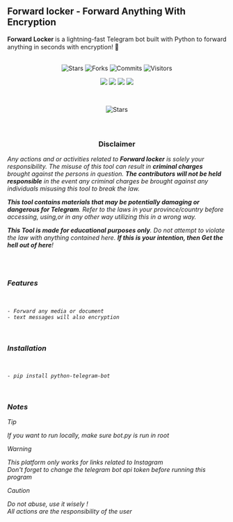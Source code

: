 ## Forward locker - Forward Anything With Encryption

<div style="text-align:justify; line-height:1.3;"><b>Forward Locker </b> is a lightning-fast Telegram bot built with Python to forward anything in seconds with encryption! 🚀</div>

<br>

<p align="center" style="max-height: 100%;">
    <img src="https://img.shields.io/github/stars/Dapunta/TeraDL?style=for-the-badge&color=ff0000" alt="Stars" style="max-height: 100%;">
    <img src="https://img.shields.io/github/forks/Dapunta/TeraDL?style=for-the-badge&color=9f9f00" alt="Forks" style="max-height: 100%;">
    <img src="https://img.shields.io/github/commit-activity/t/Dapunta/TeraDL?style=for-the-badge&color=008800" alt="Commits" style="max-height: 100%;">
    <img src="https://api.visitorbadge.io/api/visitors?path=https%3A%2F%2Fgithub.com%2FDapunta%2FTeraDL&label=visitors&countColor=%230055ff" alt="Visitors" style="max-height: 100%;">
    
</p>

<p align="center">
  <img src="https://img.shields.io/badge/Author-im--aswajith-blue?style=flat-square">
  <img src="https://img.shields.io/badge/Open%20Source-Yes-darkgreen?style=flat-square">
  <img src="https://img.shields.io/badge/Maintained%3F-Yes-lightblue?style=flat-square">
  <img src="https://img.shields.io/badge/Written%20In-Python-darkcyan?style=flat-square">
  </p>

<br>

<p align="center">
<img src="https://www.buymeacoffee.com/assets/img/custom_images/yellow_img.png" alt="Stars" style="max-height: 100%;">
</p>

<br>

##

<h3><p align="center">Disclaimer</p></h3>

<i>Any actions and or activities related to <b>Forward locker</b> is solely your responsibility. The misuse of this tool can result in <b>criminal charges</b> brought against the persons in question. <b>The contributors will not be held responsible</b> in the event any criminal charges be brought against any individuals misusing this tool to break the law.

<b>This tool contains materials that may be potentially damaging or dangerous for Telegram</b>. Refer to the laws in your province/country before accessing, using,or in any other way utilizing this in a wrong way.

<b>This Tool is made for educational purposes only</b>. Do not attempt to violate the law with anything contained here. <b>If this is your intention, then Get the hell out of here</b>!


##

<br>

### Features
<br>

    - Forward any media or document
    - text messages will also encryption
<br>

### Installation
<br>

    - pip install python-telegram-bot

<br>

### Notes

> [!TIP]  
> If you want to run locally, make sure bot.py is run in root

> [!WARNING]  
> This platform only works for links related to Instagram <br>
> Don't forget to change the telegram bot api token before running this program

> [!CAUTION]  
> Do not abuse, use it wisely !  
> All actions are the responsibility of the user  
